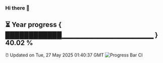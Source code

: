 ### Hi there 👋
⏳ Year progress { ████████████▁▁▁▁▁▁▁▁▁▁▁▁▁▁▁▁▁▁ } 40.02 %
---
⏰ Updated on Tue, 27 May 2025 01:40:37 GMT
![Progress Bar CI](https://github.com/liununu/liununu/workflows/Progress%20Bar%20CI/badge.svg)
